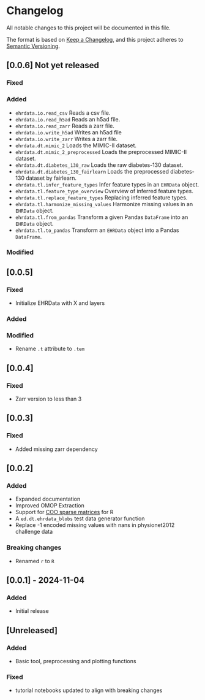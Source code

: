 # Changelog

All notable changes to this project will be documented in this file.

The format is based on [Keep a Changelog][],
and this project adheres to [Semantic Versioning][].

[keep a changelog]: https://keepachangelog.com/en/1.0.0/
[semantic versioning]: https://semver.org/spec/v2.0.0.html

## [0.0.6] Not yet released

### Fixed

### Added
- `ehrdata.io.read_csv` Reads a csv file.
- `ehrdata.io.read_h5ad` Reads an h5ad file.
- `ehrdata.io.read_zarr` Reads a zarr file.
- `ehrdata.io.write_h5ad` Writes an h5ad file
- `ehrdata.io.write_zarr` Writes a zarr file.
- `ehrdata.dt.mimic_2` Loads the MIMIC-II dataset.
- `ehrdata.dt.mimic_2_preprocessed` Loads the preprocessed MIMIC-II dataset.
- `ehrdata.dt.diabetes_130_raw` Loads the raw diabetes-130 dataset.
- `ehrdata.dt.diabetes_130_fairlearn` Loads the preprocessed diabetes-130 dataset by fairlearn.
- `ehrdata.tl.infer_feature_types` Infer feature types in an `EHRData` object.
- `ehrdata.tl.feature_type_overview` Overview of inferred feature types.
- `ehrdata.tl.replace_feature_types` Replacing inferred feature types.
- `ehrdata.tl.harmonize_missing_values` Harmonize missing values in an `EHRData` object.
- `ehrdata.tl.from_pandas` Transform a given Pandas `DataFrame` into an `EHRData` object.
- `ehrdata.tl.to_pandas` Transform an `EHRData` object into a Pandas `DataFrame`.


### Modified

## [0.0.5]

### Fixed

- Initialize EHRData with X and layers

### Added

### Modified

- Rename `.t` attribute to `.tem`

## [0.0.4]

### Fixed

- Zarr version to less than 3

## [0.0.3]

### Fixed

- Added missing zarr dependency

## [0.0.2]

### Added

- Expanded documentation
- Improved OMOP Extraction
- Support for [COO sparse matrices](https://github.com/pydata/sparse) for R
- A `ed.dt.ehrdata_blobs` test data generator function
- Replace -1 encoded missing values with nans in physionet2012 challenge data

### Breaking changes

- Renamed `r` to `R`

## [0.0.1] - 2024-11-04

### Added

- Initial release

## [Unreleased]

### Added

- Basic tool, preprocessing and plotting functions

### Fixed

- tutorial notebooks updated to align with breaking changes
